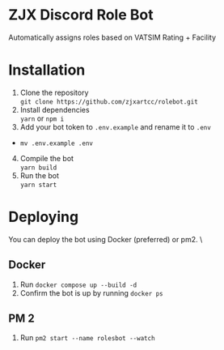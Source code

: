 # ZJX Discord Role Bot
Automatically assigns roles based on VATSIM Rating + Facility

# Installation
1. Clone the repository \
```git clone https://github.com/zjxartcc/rolebot.git```
2. Install dependencies \
```yarn``` or ```npm i```
3. Add your bot token to `.env.example` and rename it to `.env`
- ```mv .env.example .env```
4. Compile the bot \
```yarn build```
5. Run the bot \
```yarn start```

# Deploying
You can deploy the bot using Docker (preferred) or pm2. \
## Docker
1. Run `docker compose up --build -d`
2. Confirm the bot is up by running `docker ps`
## PM 2
1. Run `pm2 start --name rolesbot --watch`